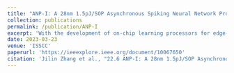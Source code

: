 ```yaml
---
title: "ANP-I: A 28nm 1.5pJ/SOP Asynchronous Spiking Neural Network Processor Enabling Sub-O.1 μJ/Sample On-Chip Learning for Edge-AI Applications"
collection: publications
permalink: /publication/ANP-I
excerpt: 'With the development of on-chip learning processors for edge-AI applications, energy efficiency of NN inference and training is more and more critical. As on-chip training energy dominates the energy consumption of edge-AI processors [1], [2], [4], [5], reduction is of paramount importance. Spiking neural networks (SNNs) offer energy-efficient inference and learning compared with convolutional neural networks (CNNs) or deepneural networks (DNNs), but SNN-based processors have three challenges that need to be addressed (Fig. 22.6.1). 1) During on-chip training, some factors involved in ΔW computation are zeros resulting in ΔW=O, leading to redundant ΔW computation and memory access for weight update. 2) After reaching a certain accuracy, more data cannot improve the accuracy significantly, and 95% of the energy is wasted on the unnecessary processing of the input spike events afterwards. 3) In the case of sparse input-spike events, the number of spike events in each time step is different. If spike processing is synchronized by time step, the worst-case scenario needs to be considered. As a result, energy and time are wasted.'
date: 2023-03-23
venue: 'ISSCC'
paperurl: 'https://ieeexplore.ieee.org/document/10067650'
citation: 'Jilin Zhang et al., "22.6 ANP-I: A 28nm 1.5pJ/SOP Asynchronous Spiking Neural Network Processor Enabling Sub-O.1 μJ/Sample On-Chip Learning for Edge-AI Applications," 2023 IEEE International Solid- State Circuits Conference (ISSCC), San Francisco, CA, USA, 2023, pp. 21-23, doi: 10.1109/ISSCC42615.2023.10067650.'
---
```

